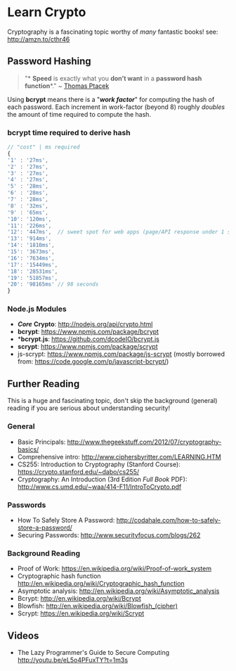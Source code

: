 # Learn Crypto

Cryptography is a fascinating topic worthy of
*many* fantastic books! see: http://amzn.to/cthr46

## Password Hashing

> "* **Speed** is exactly what you **don’t want** in a **password hash function***."
~ [Thomas Ptacek](http://amzn.to/cthr46)

Using **bcrypt** means there is a "***work factor***" for
computing the hash of each password.
Each increment in work-factor (beyond 8) roughly *doubles* the amount of time
required to compute the hash.


### bcrypt time required to derive hash

```js
// "cost" | ms required
{
'1' : '27ms',
'2' : '27ms',
'3' : '27ms',
'4' : '27ms',
'5' : '28ms',
'6' : '28ms',
'7' : '28ms',
'8' : '32ms',
'9' : '65ms',
'10': '120ms',
'11': '226ms',
'12': '447ms',  // sweet spot for web apps (page/API response under 1 sec)
'13': '914ms',
'14': '1810ms',
'15': '3673ms',
'16': '7634ms',
'17': '15449ms',
'18': '28531ms',
'19': '51857ms',
'20': '98165ms' // 98 seconds
}
```


### Node.js Modules

+ ***Core*** **Crypto**: http://nodejs.org/api/crypto.html
+ **bcrypt**: https://www.npmjs.com/package/bcrypt
+ ***bcrypt.js**: https://github.com/dcodeIO/bcrypt.js
+ **scrypt**: https://www.npmjs.com/package/scrypt
+ js-scrypt: https://www.npmjs.com/package/js-scrypt
(mostly borrowed from: https://code.google.com/p/javascript-bcrypt/)


## Further Reading

This is a huge and fascinating topic,
don't skip the background (general) reading
if you are serious about understanding security!

### General

+ Basic Principals:
http://www.thegeekstuff.com/2012/07/cryptography-basics/
+ Comprehensive intro:
http://www.ciphersbyritter.com/LEARNING.HTM
+ CS255: Introduction to Cryptography (Stanford Course):
https://crypto.stanford.edu/~dabo/cs255/
+ Cryptography: An Introduction
(3rd Edition *Full Book* PDF):
http://www.cs.umd.edu/~waa/414-F11/IntroToCrypto.pdf

### Passwords

+ How To Safely Store A Password:
http://codahale.com/how-to-safely-store-a-password/
+ Securing Passwords:
http://www.securityfocus.com/blogs/262

### Background Reading

+ Proof of Work:
https://en.wikipedia.org/wiki/Proof-of-work_system
+ Cryptographic hash function
http://en.wikipedia.org/wiki/Cryptographic_hash_function
+ Asymptotic analysis:
http://en.wikipedia.org/wiki/Asymptotic_analysis
+ Bcrypt:
http://en.wikipedia.org/wiki/Bcrypt
+ Blowfish:
http://en.wikipedia.org/wiki/Blowfish_(cipher)
+ Scrypt:
https://en.wikipedia.org/wiki/Scrypt

## Videos

+ The Lazy Programmer's Guide to Secure Computing
http://youtu.be/eL5o4PFuxTY?t=1m3s
